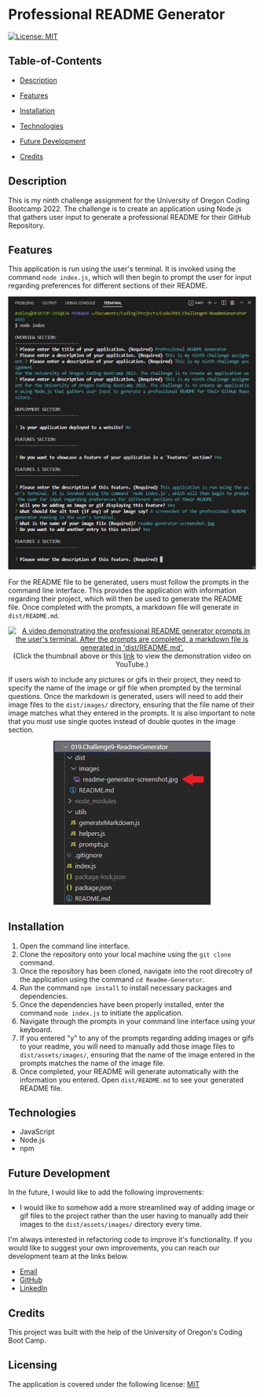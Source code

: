 # Professional README Generator

[![License: MIT](https://img.shields.io/badge/License-MIT-yellow.svg)](https://opensource.org/licenses/MIT)

## Table-of-Contents

- [Description](#description)

- [Features](#features)
- [Installation](#installation)
- [Technologies](#technologies)
- [Future Development](#future-development)
- [Credits](#credits)

## Description

This is my ninth challenge assignment for the University of Oregon Coding Bootcamp 2022. The challenge is to create an application using Node.js that gathers user input to generate a professional README for their GitHub Repository.

## Features

This application is run using the user's terminal. It is invoked using the command `node index.js`, which will then begin to prompt the user for input regarding preferences for different sections of their README.

<p align="center">
<img alt="A screenshot of the professional README generator running in the user's terminal." src="./assets/images/readme-generator-screenshot.jpg"/>
</p>

For the README file to be generated, users must follow the prompts in the command line interface. This provides the application with information regarding their project, which will then be used to generate the README file. Once completed with the prompts, a markdown file will generate in `dist/README.md`.

<p align="center">
<a href="https://youtu.be/axO73hqslPs">
<img alt="A video demonstrating the professional README generator prompts in the user's terminal. After the prompts are completed, a markdown file is generated in 'dist/README.md'." src="./assets/images/readme-generator-demo-screenshot.jpg" />
</a>
<br>(Click the thumbnail above or this <a href="https://drive.google.com/file/d/1sM7Iofh1z9Sq8Fl-C-DVO_5obSD6HvQg/view" target="_blank">link</a> to view the demonstration video on YouTube.)
</p>

If users wish to include any pictures or gifs in their project, they need to specify the name of the image or gif file when prompted by the terminal questions. Once the markdown is generated, users will need to add their image files to the `dist/images/` directory, ensuring that the file name of their image matches what they entered in the prompts. It is also important to note that you must use single quotes instead of double quotes in the image section.

<p align="center">
<img alt="A screenshot showing where to include the image files in the 'dist/assets/images/' directory." src="./assets/images/readme-generator-image-screenshot.jpg"/>
</p>

## Installation

1. Open the command line interface.
2. Clone the repository onto your local machine using the `git clone` command.
3. Once the repository has been cloned, navigate into the root direcotry of the application using the command `cd Readme-Generator`.
4. Run the command `npm install` to install necessary packages and dependencies.
5. Once the dependencies have been properly installed, enter the command `node index.js` to initiate the application.
6. Navigate through the prompts in your command line interface using your keyboard.
7. If you entered "y" to any of the prompts regarding adding images or gifs to your readme, you will need to manually add those image files to `dist/assets/images/`, ensuring that the name of the image entered in the prompts matches the name of the image file.
8. Once completed, your README will generate automatically with the information you entered. Open `dist/README.md` to see your generated README file.

## Technologies

- JavaScript
- Node.js
- npm

## Future Development

In the future, I would like to add the following improvements:

- I would like to somehow add a more streamlined way of adding image or gif files to the project rather than the user having to manually add their images to the `dist/assets/images/` directory every time.

I'm always interested in refactoring code to improve it's functionality. If you would like to suggest your own improvements, you can reach our development team at the links below.

- <a href="mailto:ashlynn4567@gmail.com">Email</a>
- <a href="https://github.com/ashlynn4567">GitHub</a>
- <a href="www.linkedin.com/in/Ashley-Lynn-Smith">LinkedIn</a>

## Credits

This project was built with the help of the University of Oregon's Coding Boot Camp.

## Licensing

The application is covered under the following license: [MIT](https://opensource.org/licenses/MIT)

